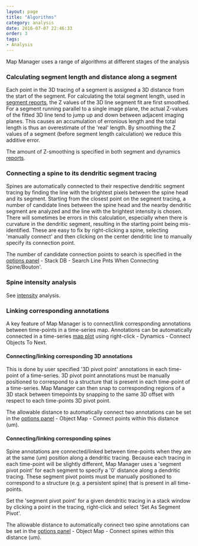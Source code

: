 ```yaml
---
layout: page
title: "Algorithms"
category: analysis
date: 2016-07-07 22:46:33
order: 3
tags:
- Analysis
---
```


Map Manager uses a range of algorithms at different stages of the analysis

### Calculating segment length and distance along a segment

Each point in the 3D tracing of a segment is assigned a 3D distance from the start of the segment. For calculating the total segment length, used in [segment reports][reports], the Z values of the 3D line segment fit are first smoothed. For a segment running parallel to a single image plane, the actual Z-values of the fitted 3D line tend to jump up and down between adjacent imaging planes. This causes an accumulation of erronious length and the total length is thus an overestimate of the 'real' length. By smoothing the Z values of a segment (before segment length calculation) we reduce this additive error.

The amount of Z-smoothing is specified in both segment and dynamics [reports][reports].

### Connecting a spine to its dendritic segment tracing

Spines are automatically connected to their respective dendritic segment tracing by finding the line with the brightest pixels between the spine head and its segment. Starting from the closest point on the segment tracing, a number of candidate lines between the spine head and the nearby dendritic segment are analyzed and the line with the brightest intensity is chosen. There will sometimes be errors in this calculation, especially when there is curvature in the dendritic segment, resulting in the starting point being mis-identified. These are easy to fix by right-clicking a spine, selecting 'manually connect' and then clicking on the center dendritic line to manually specify its connection point.

The number of candidate connection points to search is specified in the [options panel][options] - Stack DB - Search Line Pnts When Connecting Spine/Bouton'.

### Spine intensity analysis

See [intensity][intensity] analysis.


### Linking corresponding annotations

A key feature of Map Manager is to connect/link corresponding annotations between time-points in a time-series map. Annotations can be automatically connected in a time-series [map plot][map-plot] using right-click - Dynamics - Connect Objects To Next.

#### Connecting/linking corresponding 3D annotations

This is done by user specified '3D pivot point' annotations in each time-point of a time-series. 3D pivot point annotations must be manually positioned to correspond to a structure that is present in each time-point of a time-series. Map Manager can then snap to corresponding regions of a 3D stack between timepoints by snapping to the same 3D offset with respect to each time-points 3D pivot point.

The allowable distance to automatically connect two annotations can be set in the [options panel][options] - Object Map - Connect points within this distance (um).


#### Connecting/linking corresponding spines

Spine annotations are connected/linked between time-points when they are at the same (um) position along a dendritic tracing. Because each tracing in each time-point will be slightly different, Map Manager uses a 'segment pivot point' for each segment to specify a '0' distance along a dendritic tracing. These segment pivot points must be manually positioned to correspond to a structure (e.g. a persistent spine) that is present in all time-points.

Set the 'segment pivot point' for a given dendritic tracing in a stack window by clicking a point in the tracing, right-click and select 'Set As Segment Pivot'.

The allowable distance to automatically connect two spine annotations can be set in the [options panel][options] - Object Map - Connect spines within this distance (um).

[reports]: reports
[intensity]: intensity
[map-plot]: map-plot
[options]: stackdb-options-panel